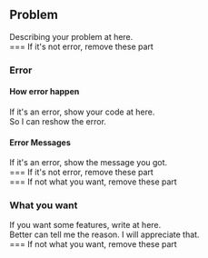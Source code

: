 ## Problem
Describing your problem at here.<br>
=== If it's not error, remove these part
### Error
#### How error happen
If it's an error, show your code at here.<br>
So I can reshow the error.<br>
#### Error Messages
If it's an error, show the message you got.<br>
=== If it's not error, remove these part<br>
=== If not what you want, remove these part
### What you want
If you want some features, write at here.<br>
Better can tell me the reason. I will appreciate that.<br>
=== If not what you want, remove these part<br>
